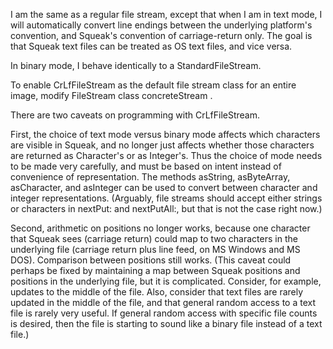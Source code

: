 I am the same as a regular file stream, except that when I am in text mode, I will automatically convert line endings between the underlying platform's convention, and Squeak's convention of carriage-return only.  The goal is that Squeak text files can be treated as OS text files, and vice versa.

In binary mode, I behave identically to a StandardFileStream.

To enable CrLfFileStream as the default file stream class for an entire image, modify FileStream class concreteStream .


There are two caveats on programming with CrLfFileStream.

First, the choice of text mode versus binary mode affects which characters are visible in Squeak, and no longer just affects whether those characters are returned as Character's or as Integer's.  Thus the choice of mode needs to be made very carefully, and must be based on intent instead of convenience of representation.  The methods asString, asByteArray, asCharacter, and asInteger can be used to convert between character and integer representations.  (Arguably, file streams should accept either strings or characters in nextPut: and nextPutAll:, but that is not the case right now.)

Second, arithmetic on positions no longer works, because one character that Squeak sees (carriage return) could map to two characters in the underlying file (carriage return plus line feed, on MS Windows and MS DOS).  Comparison between positions still works.  (This caveat could perhaps be fixed by maintaining a map between Squeak positions and positions in the underlying file, but it is complicated.  Consider, for example, updates to the middle of the file.  Also, consider that text files are rarely updated in the middle of the file, and that general random access to a text file is rarely very useful.  If general random access with specific file counts is desired, then the file is starting to sound like a binary file instead of a text file.)

